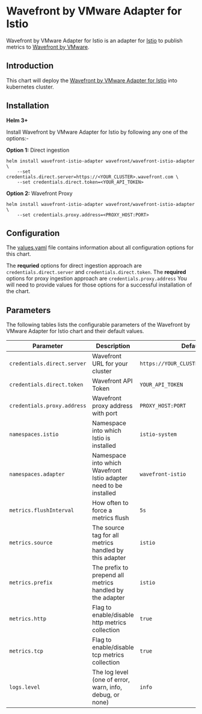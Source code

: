 # Wavefront by VMware Adapter for Istio

Wavefront by VMware Adapter for Istio is an adapter for [Istio](https://istio.io)
to publish metrics to [Wavefront by VMware](https://www.wavefront.com/).

## Introduction

This chart will deploy the [Wavefront by VMware Adapter for Istio](https://github.com/vmware/wavefront-adapter-for-istio/) into kubernetes cluster.

## Installation

**Helm 3+**

Install Wavefront by VMware Adapter for Istio by following any one of the options:- 


**Option 1:** Direct ingestion

```
helm install wavefront-istio-adapter wavefront/wavefront-istio-adapter \
    --set credentials.direct.server=https://<YOUR_CLUSTER>.wavefront.com \
    --set credentials.direct.token=<YOUR_API_TOKEN>
```

**Option 2:** Wavefront Proxy

```
helm install wavefront-istio-adapter wavefront/wavefront-istio-adapter \
    --set credentials.proxy.address=<PROXY_HOST:PORT>
```

## Configuration

The [values.yaml](./values.yaml) file contains information about all configuration
options for this chart.

The **requried** options for direct ingestion approach are `credentials.direct.server` and `credentials.direct.token`.
The **required** options for proxy ingestion approach are `credentials.proxy.address`
You will need to provide values for those options for a successful installation of the chart.

## Parameters

The following tables lists the configurable parameters of the Wavefront by VMware Adapter for Istio chart and their default values.

| Parameter | Description | Default |
| --- | --- | --- |
| `credentials.direct.server` | Wavefront URL for your cluster | `https://YOUR_CLUSTER.wavefront.com` |
| `credentials.direct.token` | Wavefront API Token | `YOUR_API_TOKEN` |
| `credentials.proxy.address` | Wavefront proxy address with port | `PROXY_HOST:PORT` |
| `namespaces.istio` | Namespace into which Istio is installed | `istio-system` |
| `namespaces.adapter` | Namespace into which Wavefront Istio adapter need to be installed | `wavefront-istio` |
| `metrics.flushInterval` | How often to force a metrics flush | `5s` |
| `metrics.source` | The source tag for all metrics handled by this adapter | `istio` |
| `metrics.prefix` | The prefix to prepend all metrics handled by the adapter | `istio` |
| `metrics.http` | Flag to enable/disable http metrics collection | `true` |
| `metrics.tcp` | Flag to enable/disable tcp metrics collection | `true` |
| `logs.level` | The log level (one of error, warn, info, debug, or none) | `info` |
